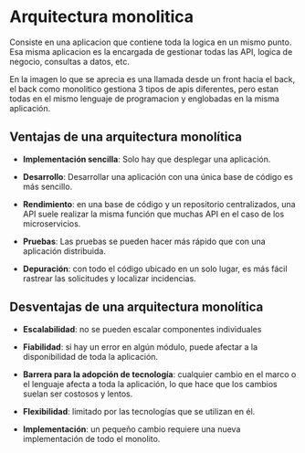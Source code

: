 # Arquitectura monolitica

Consiste en una aplicacion que contiene toda la logica en un mismo punto. Esa misma aplicacion es la encargada de gestionar todas las API, logica de negocio, consultas a datos, etc.



En la imagen lo que se aprecia es una llamada desde un front hacia el back, el back como monolitico gestiona 3 tipos de apis diferentes, pero estan todas en el mismo lenguaje de programacion y englobadas en la misma aplicación.


## Ventajas de una arquitectura monolítica
- **Implementación sencilla**: Solo hay que desplegar una aplicación.

- **Desarrollo**: Desarrollar una aplicación con una única base de código es más sencillo.

- **Rendimiento**: en una base de código y un repositorio centralizados, una API suele realizar la misma función que muchas API en el caso de los microservicios.

- **Pruebas**: Las pruebas se pueden hacer más rápido que con una aplicación distribuida.

- **Depuración**: con todo el código ubicado en un solo lugar, es más fácil rastrear las solicitudes y localizar incidencias.

## Desventajas de una arquitectura monolítica

- **Escalabilidad**: no se pueden escalar componentes individuales

- **Fiabilidad**: si hay un error en algún módulo, puede afectar a la disponibilidad de toda la aplicación.

- **Barrera para la adopción de tecnología**: cualquier cambio en el marco o el lenguaje afecta a toda la aplicación, lo que hace que los cambios suelan ser costosos y lentos.

- **Flexibilidad**: limitado por las tecnologías que se utilizan en él.

- **Implementación**: un pequeño cambio requiere una nueva implementación de todo el monolito.